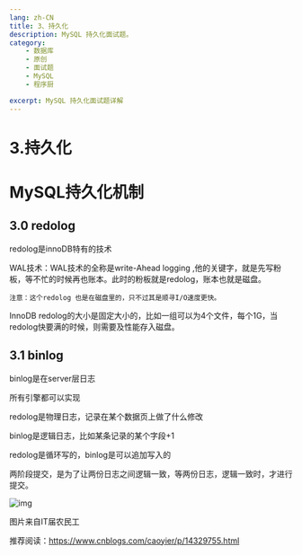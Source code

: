 ```yaml
---
lang: zh-CN
title: 3、持久化
description: MySQL 持久化面试题。
category: 
    - 数据库
    - 原创
    - 面试题
    - MySQL
    - 程序厨

excerpt: MySQL 持久化面试题详解
---
```





# 3.持久化

# MySQL持久化机制

<p id="redolog"></p>

## 3.0 redolog

redolog是innoDB特有的技术

WAL技术：WAL技术的全称是write-Ahead logging ,他的关键字，就是先写粉板，等不忙的时候再也账本。此时的粉板就是redolog，账本也就是磁盘。

`注意：这个redolog 也是在磁盘里的，只不过其是顺寻I/O速度更快。`

InnoDB redolog的大小是固定大小的，比如一组可以为4个文件，每个1G，当redolog快要满的时候，则需要及性能存入磁盘。

<p id="binlog"></p>

## 3.1 binlog

 binlog是在server层日志

所有引擎都可以实现

redolog是物理日志，记录在某个数据页上做了什么修改

binlog是逻辑日志，比如某条记录的某个字段+1

redolog是循环写的，binlog是可以追加写入的

两阶段提交，是为了让两份日志之间逻辑一致，等两份日志，逻辑一致时，才进行提交。

![img](https://chengxuchu-1301103198.cos.ap-beijing.myqcloud.com/Photo/202304221541750.png)

图片来自IT届农民工

推荐阅读：https://www.cnblogs.com/caoyier/p/14329755.html

